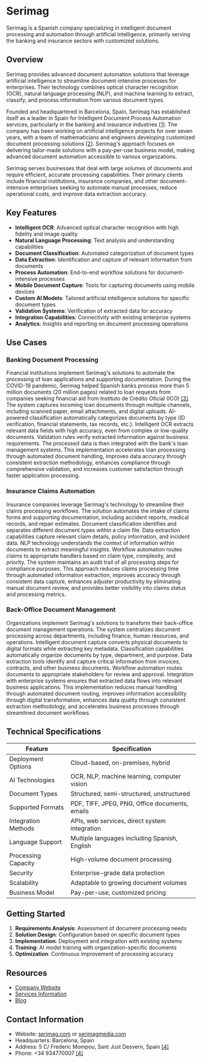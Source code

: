 # Serimag

Serimag is a Spanish company specializing in intelligent document processing and automation through artificial intelligence, primarily serving the banking and insurance sectors with customized solutions.

## Overview

Serimag provides advanced document automation solutions that leverage artificial intelligence to streamline document-intensive processes for enterprises. Their technology combines optical character recognition (OCR), natural language processing (NLP), and machine learning to extract, classify, and process information from various document types.

Founded and headquartered in Barcelona, Spain, Serimag has established itself as a leader in Spain for Intelligent Document Process Automation services, particularly in the banking and insurance industries [[1]](https://www.bouncewatch.com/explore/startup/serimag). The company has been working on artificial intelligence projects for over seven years, with a team of mathematicians and engineers developing customized document processing solutions [[2]](https://serimagmedia.com/en/about-us/). Serimag's approach focuses on delivering tailor-made solutions with a pay-per-use business model, making advanced document automation accessible to various organizations.

Serimag serves businesses that deal with large volumes of documents and require efficient, accurate processing capabilities. Their primary clients include financial institutions, insurance companies, and other document-intensive enterprises seeking to automate manual processes, reduce operational costs, and improve data extraction accuracy.

## Key Features

- **Intelligent OCR**: Advanced optical character recognition with high fidelity and image quality
- **Natural Language Processing**: Text analysis and understanding capabilities
- **Document Classification**: Automated categorization of document types
- **Data Extraction**: Identification and capture of relevant information from documents
- **Process Automation**: End-to-end workflow solutions for document-intensive processes
- **Mobile Document Capture**: Tools for capturing documents using mobile devices
- **Custom AI Models**: Tailored artificial intelligence solutions for specific document types
- **Validation Systems**: Verification of extracted data for accuracy
- **Integration Capabilities**: Connectivity with existing enterprise systems
- **Analytics**: Insights and reporting on document processing operations

## Use Cases

### Banking Document Processing

Financial institutions implement Serimag's solutions to automate the processing of loan applications and supporting documentation. During the COVID-19 pandemic, Serimag helped Spanish banks process more than 5 million documents (20 million pages) related to loan requests from companies seeking financial aid from Instituto de Crédito Oficial (ICO) [[3]](https://static1.abbyy.com/abbyycommedia/36491/customerstory-intelligent-document-processing-financial-services-serimag-en.pdf). The system captures incoming loan documents through multiple channels, including scanned paper, email attachments, and digital uploads. AI-powered classification automatically categorizes documents by type (ID verification, financial statements, tax records, etc.). Intelligent OCR extracts relevant data fields with high accuracy, even from complex or low-quality documents. Validation rules verify extracted information against business requirements. The processed data is then integrated with the bank's loan management systems. This implementation accelerates loan processing through automated document handling, improves data accuracy through consistent extraction methodology, enhances compliance through comprehensive validation, and increases customer satisfaction through faster application processing.

### Insurance Claims Automation

Insurance companies leverage Serimag's technology to streamline their claims processing workflows. The solution automates the intake of claims forms and supporting documentation, including accident reports, medical records, and repair estimates. Document classification identifies and separates different document types within a claim file. Data extraction capabilities capture relevant claim details, policy information, and incident data. NLP technology understands the context of information within documents to extract meaningful insights. Workflow automation routes claims to appropriate handlers based on claim type, complexity, and priority. The system maintains an audit trail of all processing steps for compliance purposes. This approach reduces claims processing time through automated information extraction, improves accuracy through consistent data capture, enhances adjuster productivity by eliminating manual document review, and provides better visibility into claims status and processing metrics.

### Back-Office Document Management

Organizations implement Serimag's solutions to transform their back-office document management operations. The system centralizes document processing across departments, including finance, human resources, and operations. Intelligent document capture converts physical documents to digital formats while extracting key metadata. Classification capabilities automatically organize documents by type, department, and purpose. Data extraction tools identify and capture critical information from invoices, contracts, and other business documents. Workflow automation routes documents to appropriate stakeholders for review and approval. Integration with enterprise systems ensures that extracted data flows into relevant business applications. This implementation reduces manual handling through automated document routing, improves information accessibility through digital transformation, enhances data quality through consistent extraction methodology, and accelerates business processes through streamlined document workflows.

## Technical Specifications

| Feature | Specification |
|---------|---------------|
| Deployment Options | Cloud-based, on-premises, hybrid |
| AI Technologies | OCR, NLP, machine learning, computer vision |
| Document Types | Structured, semi-structured, unstructured |
| Supported Formats | PDF, TIFF, JPEG, PNG, Office documents, emails |
| Integration Methods | APIs, web services, direct system integration |
| Language Support | Multiple languages including Spanish, English |
| Processing Capacity | High-volume document processing |
| Security | Enterprise-grade data protection |
| Scalability | Adaptable to growing document volumes |
| Business Model | Pay-per-use, customized pricing |

## Getting Started

1. **Requirements Analysis**: Assessment of document processing needs
2. **Solution Design**: Configuration based on specific document types
3. **Implementation**: Deployment and integration with existing systems
4. **Training**: AI model training with organization-specific documents
5. **Optimization**: Continuous improvement of processing accuracy

## Resources

- [Company Website](https://serimag.com/en/)
- [Services Information](https://serimag.com/en/services/)
- [Blog](https://serimag.com/en/blog-2/)

## Contact Information

- Website: [serimag.com](https://serimag.com/en/) or [serimagmedia.com](https://serimagmedia.com/en/)
- Headquarters: Barcelona, Spain
- Address: 5 C/ Frederic Mompou, Sant Just Desvern, Spain [[4]](https://www.zoominfo.com/c/serimag/439616083)
- Phone: +34 934770007 [[4]](https://www.zoominfo.com/c/serimag/439616083)
